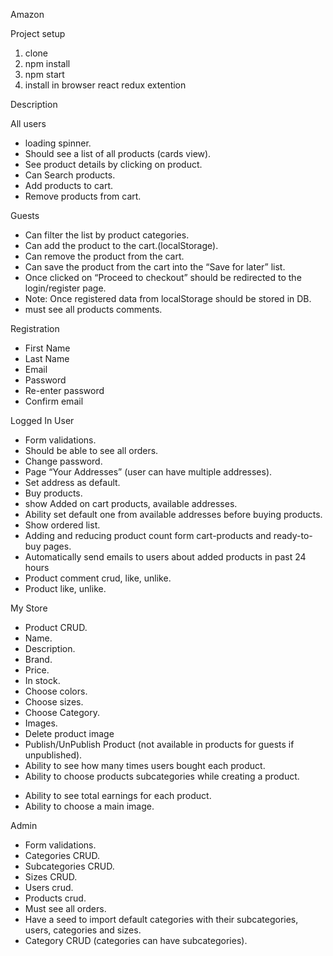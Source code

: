 Amazon

Project setup
1) clone
2) npm install
3) npm start
4) install in browser react redux extention


Description

All users
+ loading spinner.
+ Should see a list of all products (cards view).
+ See product details by clicking on product.
+ Can Search products.
+ Add products to cart.
+ Remove products from cart.

Guests  
+ Can filter the list by product categories.
+ Can add the product to the cart.(localStorage).
+ Can remove the product from the cart.
+ Can save the product from the cart into the “Save for later” list.
+ Once clicked on “Proceed to checkout” should be redirected to the login/register page.
+ Note: Once registered data from localStorage should be stored in DB.
+ must see all products comments.

Registration
+ First Name
+ Last Name
+ Email
+ Password
+ Re-enter password
+ Confirm email

Logged In User
+ Form validations.
+ Should be able to see all orders.
+ Change password.
+ Page “Your Addresses” (user can have multiple addresses).
+ Set address as default.
+ Buy products.
+ show Added on cart products, available addresses.
+ Ability set default one from available addresses before buying products.
+ Show ordered list.
+ Adding and reducing product count form cart-products and ready-to-buy pages.
+ Automatically send emails to users about added products in past 24 hours
+ Product comment crud, like, unlike.
+ Product like, unlike.

My Store
+ Product CRUD.
+ Name.
+ Description.
+ Brand.
+ Price.
+ In stock.
+ Choose colors.
+ Choose sizes.
+ Choose Category.
+ Images.
+ Delete product image
+ Publish/UnPublish Product (not available in products for guests if unpublished).
+ Ability to see how many times users bought each product.
+ Ability to choose products subcategories while creating a product.
- Ability to see total earnings for each product.
- Ability to choose a main image.

Admin
+ Form validations.
+ Categories CRUD.
+ Subcategories CRUD.
+ Sizes CRUD.
+ Users crud.
+ Products crud.
+ Must see all orders.
+ Have a seed to import default categories with their subcategories, users, categories and sizes.
+ Category CRUD (categories can have subcategories).
